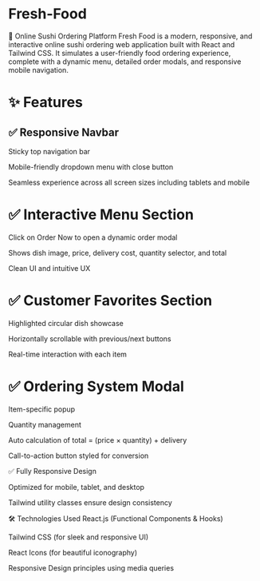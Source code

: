 # Fresh-Food
🥗 Online Sushi Ordering Platform
Fresh Food is a modern, responsive, and interactive online sushi ordering web application built with React and Tailwind CSS. It simulates a user-friendly food ordering experience, complete with a dynamic menu, detailed order modals, and responsive mobile navigation.

# ✨ Features
## ✅ Responsive Navbar

Sticky top navigation bar

Mobile-friendly dropdown menu with close button

Seamless experience across all screen sizes including tablets and mobile

# ✅ Interactive Menu Section

Click on Order Now to open a dynamic order modal

Shows dish image, price, delivery cost, quantity selector, and total

Clean UI and intuitive UX

# ✅ Customer Favorites Section

Highlighted circular dish showcase

Horizontally scrollable with previous/next buttons

Real-time interaction with each item


# ✅ Ordering System Modal

Item-specific popup

Quantity management

Auto calculation of total = (price × quantity) + delivery

Call-to-action button styled for conversion

✅ Fully Responsive Design

Optimized for mobile, tablet, and desktop

Tailwind utility classes ensure design consistency

🛠️ Technologies Used
React.js (Functional Components & Hooks)

Tailwind CSS (for sleek and responsive UI)

React Icons (for beautiful iconography)

Responsive Design principles using media queries

